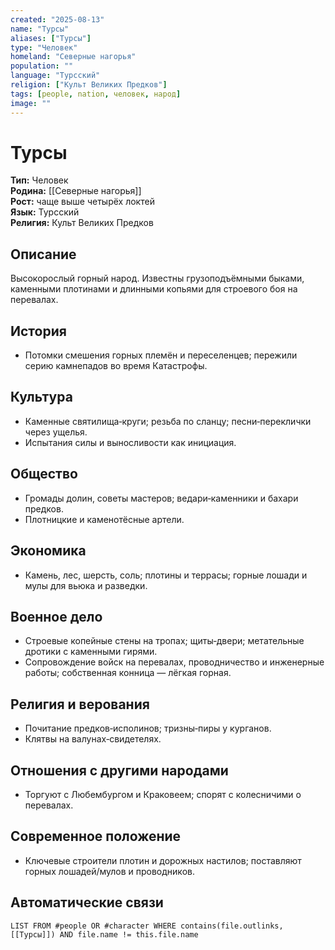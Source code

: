 ```yaml
---
created: "2025-08-13"
name: "Турсы"
aliases: ["Турсы"]
type: "Человек"
homeland: "Северные нагорья"
population: ""
language: "Турсский"
religion: ["Культ Великих Предков"]
tags: [people, nation, человек, народ]
image: ""
---
```

# Турсы

**Тип:** Человек  
**Родина:** [[Северные нагорья]]  
**Рост:** чаще выше четырёх локтей  
**Язык:** Турсский  
**Религия:** Культ Великих Предков  

## Описание
Высокорослый горный народ. Известны грузоподъёмными быками, каменными плотинами и длинными копьями для строевого боя на перевалах.

## История
- Потомки смешения горных племён и переселенцев; пережили серию камнепадов во время Катастрофы.

## Культура
- Каменные святилища‑круги; резьба по сланцу; песни‑переклички через ущелья.  
- Испытания силы и выносливости как инициация.

## Общество
- Громады долин, советы мастеров; ведари‑каменники и бахари предков.  
- Плотницкие и каменотёсные артели.

## Экономика
- Камень, лес, шерсть, соль; плотины и террасы; горные лошади и мулы для вьюка и разведки.

## Военное дело
- Строевые копейные стены на тропах; щиты‑двери; метательные дротики с каменными гирями.  
- Сопровождение войск на перевалах, проводничество и инженерные работы; собственная конница — лёгкая горная.

## Религия и верования
- Почитание предков‑исполинов; тризны‑пиры у курганов.  
- Клятвы на валунах‑свидетелях.

## Отношения с другими народами
- Торгуют с Любембургом и Краковеем; спорят с колесничими о перевалах.

## Современное положение
- Ключевые строители плотин и дорожных настилов; поставляют горных лошадей/мулов и проводников.

## Автоматические связи
```dataview
LIST FROM #people OR #character WHERE contains(file.outlinks, [[Турсы]]) AND file.name != this.file.name
```

